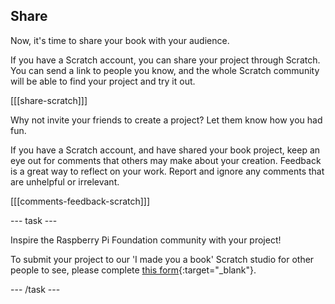## Share

Now, it's time to share your book with your audience.

If you have a Scratch account, you can share your project through Scratch. You can send a link to people you know, and the whole Scratch community will be able to find your project and try it out.

[[[share-scratch]]]

Why not invite your friends to create a project? Let them know how you had fun.

If you have a Scratch account, and have shared your book project, keep an eye out for comments that others may make about your creation. Feedback is a great way to reflect on your work. Report and ignore any comments that are unhelpful or irrelevant.

[[[comments-feedback-scratch]]]

--- task ---

Inspire the Raspberry Pi Foundation community with your project! 

To submit your project to our 'I made you a book' Scratch studio for other people to see, please complete [this form](https://form.raspberrypi.org/f/community-project-submissions){:target="_blank"}.

--- /task ---
